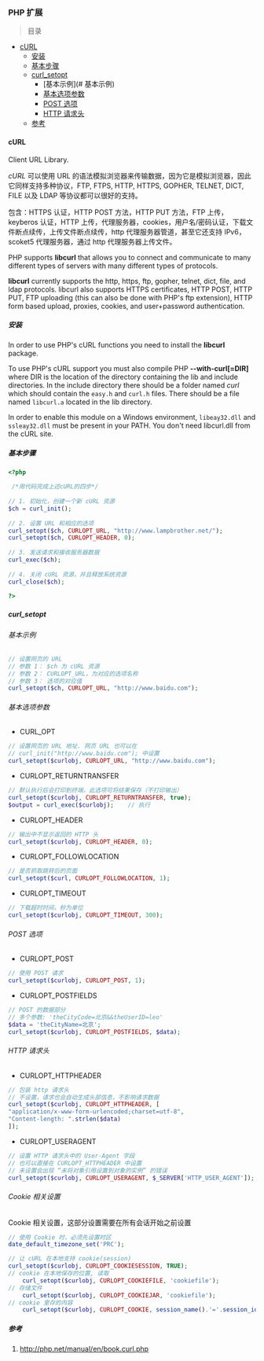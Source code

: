 ### PHP 扩展

> 目录
* [cURL](#curl)
    * [安装](#安装)
    * [基本步骤](#基本步骤)
    * [curl_setopt](#curl_setopt)
        * [基本示例](# 基本示例)
        * [基本选项参数](#基本选项参数)
        * [POST 选项](post_选项)
        * [HTTP 请求头](http_请求头)
    * [参考](#参考)


#### cURL

Client URL Library.

*cURL* 可以使用 URL 的语法模拟浏览器来传输数据，因为它是模拟浏览器，因此它同样支持多种协议，FTP, FTPS, HTTP, HTTPS, GOPHER, TELNET, DICT, FILE 以及 LDAP 等协议都可以很好的支持。

包含：HTTPS 认证，HTTP POST 方法，HTTP PUT 方法，FTP 上传，keyberos 认证，HTTP 上传，代理服务器，cookies，用户名/密码认证，下载文件断点续传，上传文件断点续传，http 代理服务器管道，甚至它还支持 IPv6，scoket5 代理服务器，通过 http 代理服务器上传文件。

PHP supports **libcurl** that allows you to connect and communicate to many different types of servers with many different types of protocols. 

**libcurl** currently supports the http, https, ftp, gopher, telnet, dict, file, and ldap protocols. libcurl also supports HTTPS certificates, HTTP POST, HTTP PUT, FTP uploading (this can also be done with PHP's ftp extension), HTTP form based upload, proxies, cookies, and user+password authentication.


##### 安装

In order to use PHP's cURL functions you need to install the **libcurl** package.

To use PHP's cURL support you must also compile PHP **--with-curl[=DIR]** where DIR is the location of the directory containing the lib and include directories. In the include directory there should be a folder named *curl* which should contain the `easy.h` and `curl.h` files. There should be a file named `libcurl.a` located in the lib directory. 

In order to enable this module on a Windows environment, `libeay32.dll` and `ssleay32.dll` must be present in your PATH. You don't need libcurl.dll from the cURL site.


##### 基本步骤

```php
<?php

 /*用代码完成上述cURL的四步*/
 
// 1. 初始化，创建一个新 cURL 资源 
$ch = curl_init();
 
// 2. 设置 URL 和相应的选项 
curl_setopt($ch, CURLOPT_URL, "http://www.lampbrother.net/"); 
curl_setopt($ch, CURLOPT_HEADER, 0);
 
// 3. 发送请求和接收服务器数据
curl_exec($ch);
 
// 4. 关闭 cURL 资源，并且释放系统资源 
curl_close($ch);
 
?>
```

##### curl_setopt

###### 基本示例
```php
// 设置网页的 URL
// 参数 1： $ch 为 cURL 资源
// 参数 2： CURLOPT_URL，为对应的选项名称
// 参数 3： 选项的对应值
curl_setopt($ch, CURLOPT_URL, "http://www.baidu.com");

```

###### 基本选项参数
* CURL_OPT 
```php
// 设置网页的 URL 地址. 网页 URL 也可以在 
// curl_init("http://www.baidu.com"); 中设置
curl_setopt($curlobj, CURLOPT_URL, "http://www.baidu.com");
```

* CURLOPT_RETURNTRANSFER
```php
// 默认执行后会打印到终端，此选项可将结果保存（不打印输出） 
curl_setopt($curlobj, CURLOPT_RETURNTRANSFER, true); 
$output = curl_exec($curlobj);    // 执行
```

* CURLOPT_HEADER
```php
// 输出中不显示返回的 HTTP 头
curl_setopt($curlobj, CURLOPT_HEADER, 0); 
```

* CURLOPT_FOLLOWLOCATION
```php
// 是否抓取跳转后的页面
curl_setopt($curl, CURLOPT_FOLLOWLOCATION, 1);
```

* CURLOPT_TIMEOUT
```php 
// 下载超时时间，秒为单位
curl_setopt($curlobj, CURLOPT_TIMEOUT, 300);
```

###### POST 选项

* CURLOPT_POST
```php
// 使用 POST 请求
curl_setopt($curlobj, CURLOPT_POST, 1);
```

* CURLOPT_POSTFIELDS
```php
// POST 的数据部分
// 多个参数: 'theCityCode=北京&&theUserID=leo'
$data = 'theCityName=北京'; 
curl_setopt($curlobj, CURLOPT_POSTFIELDS, $data);
```

###### HTTP 请求头

* CURLOPT_HTTPHEADER
```php
// 包装 http 请求头
// 不设置，请求也会自动生成头部信息，不影响请求数据
curl_setopt($curlobj, CURLOPT_HTTPHEADER, [
"application/x-www-form-urlencoded;charset=utf-8", 
"Content-length: ".strlen($data)
]);
```

* CURLOPT_USERAGENT
```php
// 设置 HTTP 请求头中的 User-Agent 字段
// 也可以直接在 CURLOPT_HTTPHEADER 中设置
// 未设置会出现 “未将对象引用设置到对象的实例” 的错误
curl_setopt($curlobj, CURLOPT_USERAGENT, $_SERVER['HTTP_USER_AGENT']);
```

###### Cookie 相关设置
Cookie 相关设置，这部分设置需要在所有会话开始之前设置

```php
// 使用 Cookie 时，必须先设置时区
date_default_timezone_set('PRC'); 

// 让 cURL 在本地支持 cookie(session)
curl_setopt($curlobj, CURLOPT_COOKIESESSION, TRUE);
// cookie 在本地保存的位置, 读取
    curl_setopt($curlobj, CURLOPT_COOKIEFILE, 'cookiefile');
// 存储文件
    curl_setopt($curlobj, CURLOPT_COOKIEJAR, 'cookiefile');
// cookie 里存的内容
    curl_setopt($curlobj, CURLOPT_COOKIE, session_name().'='.session_id());
```

##### 参考
1. http://php.net/manual/en/book.curl.php


















